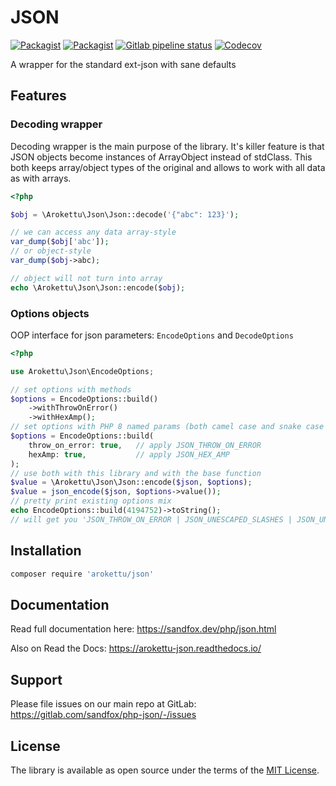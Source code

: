 # JSON

[![Packagist](https://img.shields.io/packagist/v/arokettu/json.svg?style=flat-square)](https://packagist.org/packages/arokettu/json)
[![Packagist](https://img.shields.io/packagist/l/arokettu/json.svg?style=flat-square)](https://opensource.org/licenses/MIT)
[![Gitlab pipeline status](https://img.shields.io/gitlab/pipeline/sandfox/php-json/master.svg?style=flat-square)](https://gitlab.com/sandfox/php-json/-/pipelines)
[![Codecov](https://img.shields.io/codecov/c/gl/sandfox/php-json?style=flat-square)](https://codecov.io/gl/sandfox/php-json/)

A wrapper for the standard ext-json with sane defaults

## Features

### Decoding wrapper

Decoding wrapper is the main purpose of the library.
It's killer feature is that JSON objects become instances of ArrayObject instead of stdClass.
This both keeps array/object types of the original and allows to work with all data as with arrays.

```php
<?php

$obj = \Arokettu\Json\Json::decode('{"abc": 123}');

// we can access any data array-style
var_dump($obj['abc']);
// or object-style
var_dump($obj->abc);

// object will not turn into array
echo \Arokettu\Json\Json::encode($obj);
```

### Options objects

OOP interface for json parameters: ``EncodeOptions`` and ``DecodeOptions``

```php
<?php

use Arokettu\Json\EncodeOptions;

// set options with methods
$options = EncodeOptions::build()
    ->withThrowOnError()
    ->withHexAmp();
// set options with PHP 8 named params (both camel case and snake case names can be used)
$options = EncodeOptions::build(
    throw_on_error: true,   // apply JSON_THROW_ON_ERROR 
    hexAmp: true,           // apply JSON_HEX_AMP 
);
// use both with this library and with the base function
$value = \Arokettu\Json\Json::encode($json, $options);
$value = json_encode($json, $options->value()); 
// pretty print existing options mix
echo EncodeOptions::build(4194752)->toString();
// will get you 'JSON_THROW_ON_ERROR | JSON_UNESCAPED_SLASHES | JSON_UNESCAPED_UNICODE | JSON_PRETTY_PRINT'
```

## Installation

```sh 
composer require 'arokettu/json'
```

## Documentation

Read full documentation here: <https://sandfox.dev/php/json.html>

Also on Read the Docs: <https://arokettu-json.readthedocs.io/>

## Support

Please file issues on our main repo at GitLab: <https://gitlab.com/sandfox/php-json/-/issues>

## License

The library is available as open source under the terms of the [MIT License].

[MIT License]:  https://opensource.org/licenses/MIT

